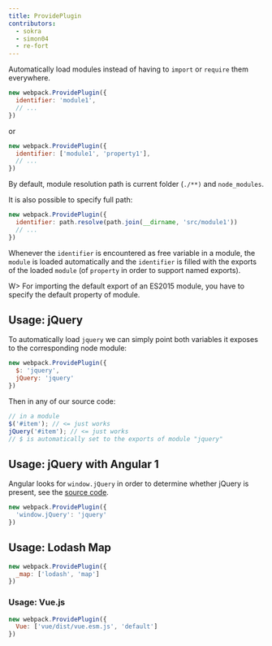 ```yaml
---
title: ProvidePlugin
contributors:
  - sokra
  - simon04
  - re-fort
---
```


Automatically load modules instead of having to `import` or `require` them everywhere.

``` js
new webpack.ProvidePlugin({
  identifier: 'module1',
  // ...
})
```

or

``` js
new webpack.ProvidePlugin({
  identifier: ['module1', 'property1'],
  // ...
})
```

By default, module resolution path is current folder (`./**)` and `node_modules`.

It is also possible to specify full path:

```js
new webpack.ProvidePlugin({
  identifier: path.resolve(path.join(__dirname, 'src/module1'))
  // ...
})
```

Whenever the `identifier` is encountered as free variable in a module, the `module` is loaded automatically and the `identifier` is filled with the exports of the loaded `module` (of `property` in order to support named exports).

W> For importing the default export of an ES2015 module, you have to specify the default property of module.

## Usage: jQuery

To automatically load `jquery` we can simply point both variables it exposes to the corresponding node module:

```javascript
new webpack.ProvidePlugin({
  $: 'jquery',
  jQuery: 'jquery'
})
```

Then in any of our source code:

```javascript
// in a module
$('#item'); // <= just works
jQuery('#item'); // <= just works
// $ is automatically set to the exports of module "jquery"
```


## Usage: jQuery with Angular 1

Angular looks for `window.jQuery` in order to determine whether jQuery is present, see the [source code](https://github.com/angular/angular.js/blob/v1.5.9/src/Angular.js#L1821-L1823).

```javascript
new webpack.ProvidePlugin({
  'window.jQuery': 'jquery'
})
```


## Usage: Lodash Map

```javascript
new webpack.ProvidePlugin({
  _map: ['lodash', 'map']
})
```

### Usage: Vue.js

```javascript
new webpack.ProvidePlugin({
  Vue: ['vue/dist/vue.esm.js', 'default']
})
```
